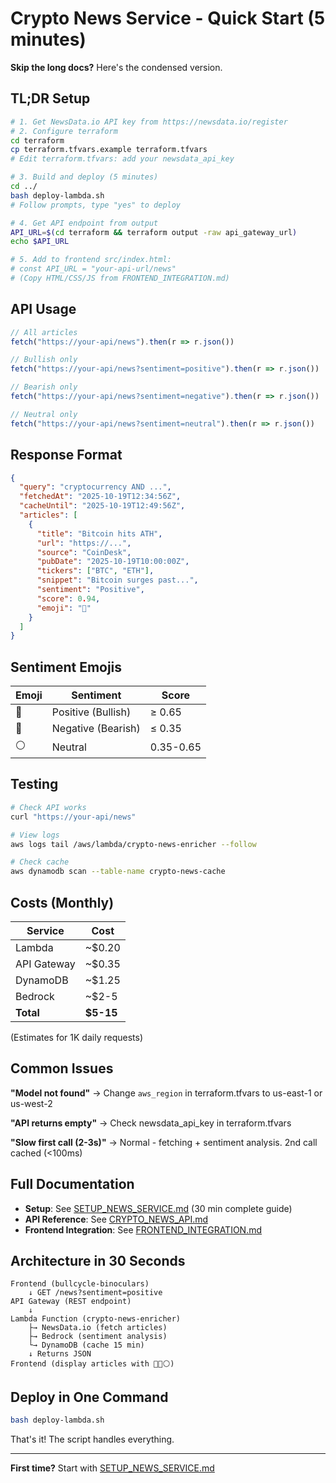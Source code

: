 # Crypto News Service - Quick Start (5 minutes)

**Skip the long docs?** Here's the condensed version.

## TL;DR Setup

```bash
# 1. Get NewsData.io API key from https://newsdata.io/register
# 2. Configure terraform
cd terraform
cp terraform.tfvars.example terraform.tfvars
# Edit terraform.tfvars: add your newsdata_api_key

# 3. Build and deploy (5 minutes)
cd ../
bash deploy-lambda.sh
# Follow prompts, type "yes" to deploy

# 4. Get API endpoint from output
API_URL=$(cd terraform && terraform output -raw api_gateway_url)
echo $API_URL

# 5. Add to frontend src/index.html:
# const API_URL = "your-api-url/news"
# (Copy HTML/CSS/JS from FRONTEND_INTEGRATION.md)
```

## API Usage

```javascript
// All articles
fetch("https://your-api/news").then(r => r.json())

// Bullish only
fetch("https://your-api/news?sentiment=positive").then(r => r.json())

// Bearish only
fetch("https://your-api/news?sentiment=negative").then(r => r.json())

// Neutral only
fetch("https://your-api/news?sentiment=neutral").then(r => r.json())
```

## Response Format

```json
{
  "query": "cryptocurrency AND ...",
  "fetchedAt": "2025-10-19T12:34:56Z",
  "cacheUntil": "2025-10-19T12:49:56Z",
  "articles": [
    {
      "title": "Bitcoin hits ATH",
      "url": "https://...",
      "source": "CoinDesk",
      "pubDate": "2025-10-19T10:00:00Z",
      "tickers": ["BTC", "ETH"],
      "snippet": "Bitcoin surges past...",
      "sentiment": "Positive",
      "score": 0.94,
      "emoji": "🐂"
    }
  ]
}
```

## Sentiment Emojis

| Emoji | Sentiment | Score |
|-------|-----------|-------|
| 🐂 | Positive (Bullish) | ≥ 0.65 |
| 🐻 | Negative (Bearish) | ≤ 0.35 |
| ⚪ | Neutral | 0.35-0.65 |

## Testing

```bash
# Check API works
curl "https://your-api/news"

# View logs
aws logs tail /aws/lambda/crypto-news-enricher --follow

# Check cache
aws dynamodb scan --table-name crypto-news-cache
```

## Costs (Monthly)

| Service | Cost |
|---------|------|
| Lambda | ~$0.20 |
| API Gateway | ~$0.35 |
| DynamoDB | ~$1.25 |
| Bedrock | ~$2-5 |
| **Total** | **$5-15** |

(Estimates for 1K daily requests)

## Common Issues

**"Model not found"**
→ Change `aws_region` in terraform.tfvars to us-east-1 or us-west-2

**"API returns empty"**
→ Check newsdata_api_key in terraform.tfvars

**"Slow first call (2-3s)"**
→ Normal - fetching + sentiment analysis. 2nd call cached (<100ms)

## Full Documentation

- **Setup**: See [SETUP_NEWS_SERVICE.md](./SETUP_NEWS_SERVICE.md) (30 min complete guide)
- **API Reference**: See [CRYPTO_NEWS_API.md](./CRYPTO_NEWS_API.md)
- **Frontend Integration**: See [FRONTEND_INTEGRATION.md](./FRONTEND_INTEGRATION.md)

## Architecture in 30 Seconds

```
Frontend (bullcycle-binoculars)
    ↓ GET /news?sentiment=positive
API Gateway (REST endpoint)
    ↓
Lambda Function (crypto-news-enricher)
    ├→ NewsData.io (fetch articles)
    ├→ Bedrock (sentiment analysis)
    └→ DynamoDB (cache 15 min)
    ↓ Returns JSON
Frontend (display articles with 🐂🐻⚪)
```

## Deploy in One Command

```bash
bash deploy-lambda.sh
```

That's it! The script handles everything.

---

**First time?** Start with [SETUP_NEWS_SERVICE.md](./SETUP_NEWS_SERVICE.md)
